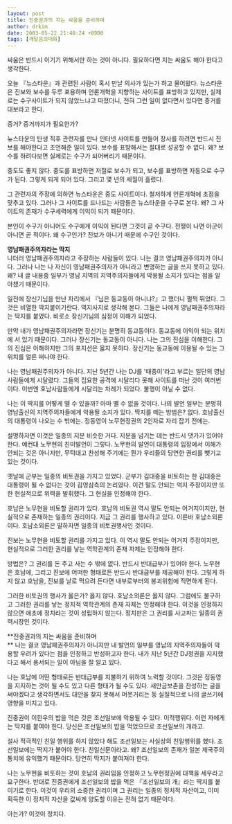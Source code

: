 ```yaml
---
layout: post
title: 진중권과의 지는 싸움을 준비하며
author: drkim
date: 2003-05-22 21:40:24 +0900
tags: [깨달음의대화]
---
```

싸움은 반드시 이기기 위해서만 하는 것이 아니다. 필요하다면 지는 싸움도 해야 한다고 생각한다.

오늘 『뉴스타운』과 관련된 사람이 혹시 만날 의사가 있는가 하고 물어왔다. 뉴스타운은 진보와 보수를 두루 포용하며 언론개혁을 지향하는 사이트를 표방하고 있지만, 실제로는 수구사이트가 되지 않았느냐고 따졌더니, 전혀 그런 일이 없다면서 있다면 증거를 대보라고 한다. 

증거? 증거까지가 필요한가?

뉴스타운의 탄생 직후 관련자를 만나 인터넷 사이트를 만들어 장사를 하려면 반드시 진보를 해야한다고 조언해준 일이 있다. 보수를 표방해서는 절대로 성공할 수 없다. 왜? 보수를 하려다보면 실제로는 수구가 되어버리기 때문이다. 

중도도 좋지 않다. 중도를 표방하면 저절로 보수가 되고, 보수를 표방하면 자동으로 수구가 된다. 그렇게 되게 되어 있다. 그리고 몇 년의 세월이 흘렀다. 

그 관련자의 주장에 의하면 뉴스타운은 중도 사이트이다. 철저하게 언론개혁에 초점을 맞추고 있다. 그러나 그 사이트를 드나드는 사람들은 뉴스타운을 수구로 본다. 왜? 그 사이트의 존재가 수구세력에게 이익이 되기 때문이다. 

본인이 수구가 아니어도 수구에게 이익이 된다면 그것이 곧 수구다. 전쟁이 나면 아군이 아니면 곧 적이다. 왜 수구인가? 진보가 아니기 때문에 수구인 것이다. 

**영남패권주의자라는 딱지**   
나더러 영남패권주의자라고 주장하는 사람들이 있다. 나는 결코 영남패권주의자가 아니다. 그러나 나는 나 자신이 영남패권주의자가 아니라고 변명하는 글을 쓰지 못하고 있다. 왜? 내 글 내용중 일부가 영남 지역의 지역주의자들에게 악용될 소지가 있다는 점을 알아챘기 때문이다. 

일전에 장신기님을 만난 자리에서 『님은 동교동이 아니냐?』고 했더니 펄쩍 뛰었다. 그것은 비열한 딱지붙이기란다. 역지사지로 생각해 본다. 그들은 나에게 영남패권주의자라는 딱지를 붙였다. 비로소 장신기님의 심정이 이해가 되었다. 

만약 내가 영남패권주의자라면 장신기는 분명히 동교동이다. 동교동에 이익이 되는 위치에 서 있기 때문이다. 그러나 장신기는 동교동이 아니다. 나는 그의 진심을 이해한다. 그의 진심은 이해하지만 그의 포지션은 옳지 못하다. 장신기는 동교동에 이용될 수 있는 그 위치를 얼른 떠나야 한다. 

나는 영남패권주의자가 아니다. 지난 5년간 나는 DJ를 '때중이'라고 부르는 일단의 영남사람들에게 시달렸다. 그들의 집요한 공격에 시달리다 못해 사이트를 떠난 것이 여러번이다. 이번엔 호남사람들에게 시달리는 차례가 되었다. 불행이 아닐 수 없다. 

나는 이 딱지를 어떻게 뗄 수 있을까? 아마 뗄 수 없을 것이다. 나의 발언 일부는 분명히 영남출신의 지역주의자들에게 악용될 소지가 있다. 딱지를 떼는 방법은? 없다. 호남출신의 대통령이 나오는 수 밖에는. 정동영이 노무현정권의 2인자로 자리 잡기 전에는. 

설명하자면 이것은 일종의 지분 비슷한 거다. 지분을 넘기는 데는 반드시 댓가가 있어야 한다. 예컨대 노무현의 친미발언이 그렇다. 노무현의 발언이 대통령의 입장에서 이해가 안되는 것은 아니지만, 무턱대고 찬성해 주기에는 뭔가 우리들의 당연한 권리를 뺏기고 있는 것이다. 

옛날에 군부는 일종의 비토권을 가지고 있었다. 군부가 김대중을 비토하는 한 김대중은 대통령이 될 수 없다는 것이 김영삼측의 논리였다. 이건 말도 안되는 억지 주장이지만 또한 현실적으로 위력을 발휘했다. 그 현실을 인정해야 한다. 

호남은 노무현을 비토할 권리가 있다. 호남의 비토권 역시 말도 안되는 어거지이지만, 현실적으로 존재하는 일종의 권리이다. 지금 그 권리를 행사하고 있다. 이른바 호남소외론이다. 호남소외론은 말하자면 일종의 비토권행사인 것이다. 

진보는 노무현을 비토할 권리를 가지고 있다. 이 역시 말도 안되는 어거지 주장이지만, 현실적으로 그러한 권리를 낳는 역학관계의 존재 자체는 인정해야 한다. 

방법은? 그 권리를 돈 주고 사는 수 밖에 없다. 반드시 반대급부가 있어야 한다. 노무현은 호남에, 그리고 진보에 어떠한 형태로든 반드시 반대급부를 제공해야 한다. 그렇게 하지 않고 호남을, 진보를 날로 먹으려 든다면 내부로부터의 붕괴위험에 직면하게 된다. 

그러한 비토권의 행사가 옳은가? 옳지 않다. 호남소외론은 옳지 않다. 그럼에도 불구하고 그러한 권리를 낳는 정치적 역학관계의 존재 자체는 인정해야 한다. 이것을 인정하지 않으면 애초에 정치라는 것이 성립하지 않는다. 정치판은 그 권리를 사고파는 일종의 권력시장인 것이다. 

**진중권과의 지는 싸움을 준비하며  
** 나는 결코 영남패권주의자가 아니지만 내 발언의 일부를 영남의 지역주의자들이 악용할 우려가 있다는 점을 인정하고 반성하고자 한다. 내가 지난 5년간 DJ정권을 지지했다고 해서 용서되는 일이 아님을 잘 알고 있다. 

나는 호남에 어떤 형태로든 반대급부를 지불하기 위하여 노력할 것이다. 그것은 정동영을 지지하는 것이 될 수도 있고 다른 형태가 될 수도 있다. 새만금보존을 찬성하는 글을 써야겠다고 생각하면서도 대안을 찾지 못해서 머뭇거리는 등 실질적으로 나의 글쓰기에 영향을 미치고 있다. 

진중권이 이한우의 밥을 먹은 것은 조선일보에 악용될 수 있다. 이적행위다. 이런 자에게는 딱지를 붙여야 한다. 당신은 조선일보의 밥을 먹었으므로 조선일보의 개라고. 

설사 적극적인 친일 행위를 하지 않았다 해도 조선일보는 사실상의 친일행위를 했다. 조선일보에는 딱지가 붙어야 한다. 친일신문이라고. 왜? 조선일보의 존재가 일본 제국주의 통치에 유익했기 때문이다. 당연히 딱지가 붙여져야 한다. 

나는 노무현을 비토하는 것이 호남의 권리임을 인정하고 노무현정권에 대책을 세우라고 요구한다. 반대로 진중권에게 조선일보의 밥을 먹은 『조선일보의 개』라는 딱지를 붙이기로 한다. 이것이 우리의 소중한 권리이며 그 권리는 일종의 정치적 자산이고, 이미 획득한 이 정치적 자산을 값싸게 양도할 이유는 전혀 없기 때문이다. 

아는가? 이것이 정치다.